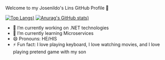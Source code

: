 Welcome to my Josenildo's Lins GitHub Profile 👋

[![Top Langs](https://github-readme-stats.vercel.app/api/top-langs/?username=josenildolins&show_icons=true&theme=radical))](https://github.com/anuraghazra/github-readme-stats)
[![Anurag's GitHub stats](https://github-readme-stats.vercel.app/api?username=josenildolins&show_icons=true&theme=radical))](https://github.com/anuraghazra/github-readme-stats)


- 🔭 I’m currently working on .NET technologies
- 🌱 I’m currently learning Microservices
- 😄 Pronouns: HE/HIS
- ⚡ Fun fact: I love playing keyboard, I love watching movies, and I love playing pretend game with my son
